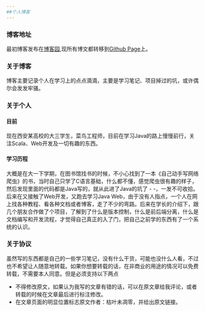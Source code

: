 ```yaml
---
##个人博客
---
```


### 博客地址 ###
最初博客发布在[博客园](http://www.cnblogs.com/xianyijun/),现所有博文都转移到[Github Page](http://xianyijun.github.io/)上。
### 关于博客 ###
博客主要记录个人在学习上的点点滴滴，主要是学习笔记、项目掉过的坑，或许偶尔会发发牢骚。
### 关于个人 ###
#### 目前 ####
现在西安某高校的大三学生，菜鸟工程师，目前在学习Java的路上慢慢前行，关注Scala、Web开发及一切有趣的东西。
#### 学习历程 ####
大概是在大一下学期，在图书馆找书的时候，不小心找到了一本《自己动手写网络爬虫》的书，当时自己只学了C语言基础，什么都不懂，感觉爬虫很有趣的样子，然后发现里面的代码都是Java写的，就从此进了Java的坑了 - -，一发不可收拾。后来在又接触了Web开发，又跑去学习Java Web，由于没有人指点，一个人在网上找各种教程、看各种文档或者博客，走了不少的弯路。后来在学长的介绍下，跟几个朋友合作做了个项目，了解到了什么是版本控制，什么是前后端分离，什么是文档编写和开发流程，才觉得自己真正的入了门，把自己之前学的东西有了一个系统的认识。

### 关于协议 ###
虽然写的东西都是自己的一些学习笔记，没有什么干货，可能也没什么人看，不过也不希望让人随意地转载。如果你想要转载的话，在非商业的用途的情况可以免费转载，不需要本人同意。但是必须支持以下两点
-	不得修改原文，如果认为我写的文章有错的话，可以在原文章给我评论，或者转载的时候在文章最后进行标注修改。
-	在文章页面的明显位置标志原文作者：枯叶未凋零，并给出原文链接。